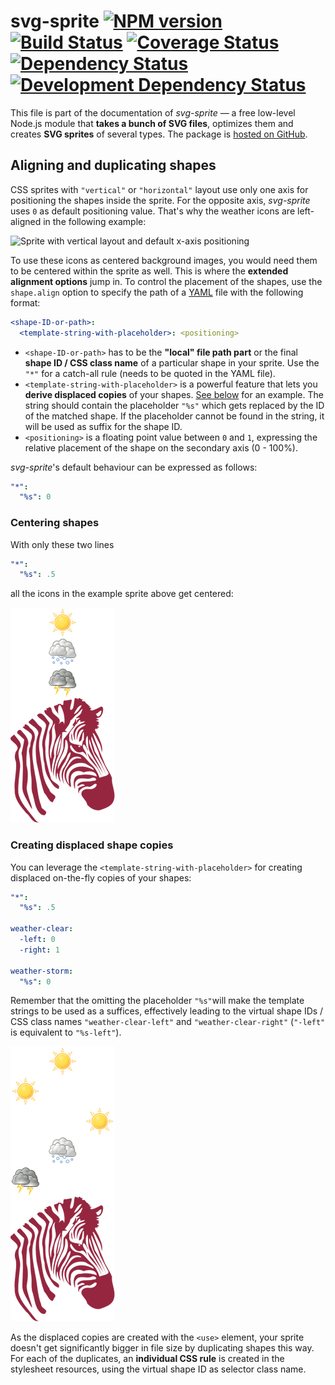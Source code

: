 svg-sprite [![NPM version][npm-image]][npm-url] [![Build Status][ci-image]][ci-url] [![Coverage Status][coveralls-image]][coveralls-url] [![Dependency Status][depstat-image]][depstat-url] [![Development Dependency Status][devdepstat-image]][devdepstat-url]
==========

This file is part of the documentation of *svg-sprite* — a free low-level Node.js module that **takes a bunch of SVG files**, optimizes them and creates **SVG sprites** of several types. The package is [hosted on GitHub](https://github.com/jkphl/svg-sprite).


Aligning and duplicating shapes
-------------------------------

CSS sprites with `"vertical"` or `"horizontal"` layout use only one axis for positioning the shapes inside the sprite. For the opposite axis, *svg-sprite* uses `0` as default positioning value. That's why the weather icons are left-aligned in the following example:

![Sprite with vertical layout and default x-axis positioning](../test/expected/png/css.vertical.default.png)

To use these icons as centered background images, you would need them to be centered within the sprite as well. This is where the **extended alignment options** jump in. To control the placement of the shapes, use the `shape.align` option to specify the path of a [YAML](http://yaml.org/) file with the following format:

```yaml
<shape-ID-or-path>:
  <template-string-with-placeholder>: <positioning>    
```

* `<shape-ID-or-path>` has to be the **"local" file path part** or the final **shape ID / CSS class name** of a particular shape in your sprite. Use the `"*"` for a catch-all rule (needs to be quoted in the YAML file).
* `<template-string-with-placeholder>` is a powerful feature that lets you **derive displaced copies** of your shapes. [See below](#creating-displaced-shape-copies) for an example. The string should contain the placeholder `"%s"` which gets replaced by the ID of the matched shape. If the placeholder cannot be found in the string, it will be used as suffix for the shape ID. 
* `<positioning>` is a floating point value between `0` and `1`, expressing the relative placement of the shape on the secondary axis (0 - 100%).

*svg-sprite*'s default behaviour can be expressed as follows:

```yaml
"*":
  "%s": 0
```

### Centering shapes

With only these two lines

```yaml
"*":
  "%s": .5
```

all the icons in the example sprite above get centered:

![Sprite with vertical layout and centered x-axis positioning](../test/expected/png/css.vertical.centered.png)

### Creating displaced shape copies

You can leverage the `<template-string-with-placeholder>` for creating displaced on-the-fly copies of your shapes:

```yaml
"*":
  "%s": .5
  
weather-clear:
  -left: 0 
  -right: 1
  
weather-storm:
  "%s": 0
```

Remember that the omitting the placeholder `"%s"`will make the template strings to be used as a suffices, effectively leading to the virtual shape IDs / CSS class names `"weather-clear-left"` and `"weather-clear-right"` (`"-left"` is equivalent to `"%s-left"`).

![Sprite with vertical layout, mixed x-axis positioning and displaced copies](../test/expected/png/css.vertical.mixed.png)

As the displaced copies are created with the `<use>` element, your sprite doesn't get significantly bigger in file size by duplicating shapes this way. For each of the duplicates, an **individual CSS rule** is created in the stylesheet resources, using the virtual shape ID as selector class name.


[npm-url]: https://npmjs.org/package/svg-sprite
[npm-image]: https://img.shields.io/npm/v/svg-sprite

[ci-url]: https://github.com/jkphl/svg-sprite/actions?query=workflow%3ATests+branch%3Amaster
[ci-image]: https://github.com/jkphl/svg-sprite/workflows/Tests/badge.svg?branch=master

[coveralls-url]: https://coveralls.io/github/jkphl/svg-sprite?branch=master
[coveralls-image]: https://img.shields.io/coveralls/github/jkphl/svg-sprite/master

[depstat-url]: https://david-dm.org/jkphl/svg-sprite
[depstat-image]: https://img.shields.io/david/jkphl/svg-sprite
[devdepstat-url]: https://david-dm.org/jkphl/svg-sprite?type=dev
[devdepstat-image]: https://img.shields.io/david/dev/jkphl/svg-sprite
